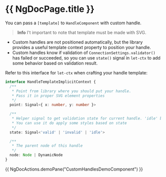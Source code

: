 # {{ NgDocPage.title }}

You can pass a `[template]` to `HandleComponent` with custom handle.

> **Info**
> I't important to note that template must be made with SVG. 

- Custom handles are not positioned automatically, but the library provides a useful template context property to position your handle.
- Custom handles know if validation of `ConnectionSettings.validator()` has failed or succeeded, so you can use `state()` signal in `let-ctx` to add some behavior based on validation result.

Refer to this interface for `let-ctx` when crafting your handle template:

```ts
interface HandleTemplateImplicitContext {
  /**
   * Point from library where you should put your handle.
   * Pass it in proper SVG element properties
   */
  point: Signal<{ x: number, y: number }>

  /** 
   * Helper signal to get validation state for current handle. 'idle' by default.
   * You can use it do apply some styles based on state
   */
  state: Signal<'valid' | 'invalid' | 'idle'>

  /**
   * The parent node of this handle
   */
  node: Node | DynamicNode
}
```

{{ NgDocActions.demoPane("CustomHandlesDemoComponent") }}
